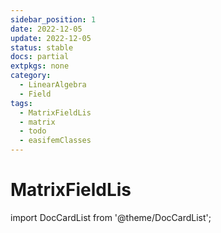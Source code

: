 ```yaml
---
sidebar_position: 1
date: 2022-12-05
update: 2022-12-05
status: stable
docs: partial
extpkgs: none
category:
  - LinearAlgebra
  - Field
tags:
  - MatrixFieldLis
  - matrix
  - todo
  - easifemClasses
---
```


# MatrixFieldLis

import DocCardList from '@theme/DocCardList';

<DocCardList />
